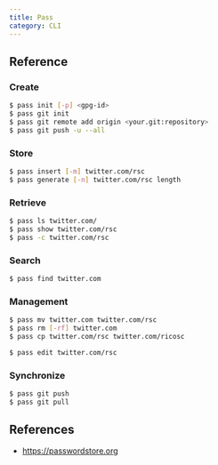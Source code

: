 ```yaml
---
title: Pass
category: CLI
---
```


Reference
---------

### Create

```sh
$ pass init [-p] <gpg-id>
$ pass git init
$ pass git remote add origin <your.git:repository>
$ pass git push -u --all
```

### Store

```sh
$ pass insert [-m] twitter.com/rsc
$ pass generate [-n] twitter.com/rsc length
```

### Retrieve

```sh
$ pass ls twitter.com/
$ pass show twitter.com/rsc
$ pass -c twitter.com/rsc
```

### Search

```sh
$ pass find twitter.com
```

### Management

```sh
$ pass mv twitter.com twitter.com/rsc
$ pass rm [-rf] twitter.com
$ pass cp twitter.com/rsc twitter.com/ricosc
```

```sh
$ pass edit twitter.com/rsc
```

### Synchronize

```sh
$ pass git push
$ pass git pull
```

## References

* <https://passwordstore.org>
